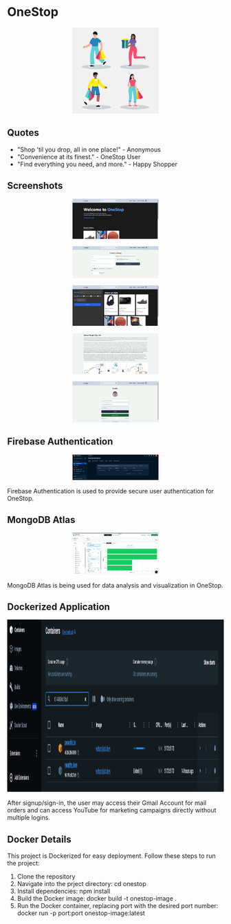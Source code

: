 # OneStop

<p align="center">
  <img src="4937879.jpg" alt="Shopping" width="200"/>
</p>

## Quotes
- "Shop 'til you drop, all in one place!" - Anonymous
- "Convenience at its finest." - OneStop User
- "Find everything you need, and more." - Happy Shopper

## Screenshots

<p align="center">
  <img src="Homw.png" alt="Home Page" width="200"/>
</p>

<p align="center">
  <img src="createlisting.png" alt="List Creating Page" width="200"/>
</p>

<p align="center">
  <img src="listingdir.png" alt="Product Directory Page" width="200"/>
</p>

<p align="center">
  <img src="aboutsso.png" alt="About Page" width="200"/>
</p>

<p align="center">
  <img src="userprof.png" alt="User Profile Page" width="200"/>
</p>

## Firebase Authentication

<p align="center">
  <img src="firebase.png" alt="Firebase" width="200"/>
</p>

Firebase Authentication is used to provide secure user authentication for OneStop.

## MongoDB Atlas

<p align="center">
  <img src="mongo.png" alt="MongoDB Atlas" width="200"/>
</p>

MongoDB Atlas is being used for data analysis and visualization in OneStop.

## Dockerized Application
<img src="docker.png" alt="Docker" height="400" width="900"/>

After signup/sign-in, the user may access their Gmail Account for mail orders and can access YouTube for marketing campaigns directly without multiple logins.

## Docker Details

This project is Dockerized for easy deployment. Follow these steps to run the project:


1. Clone the repository
2. Navigate into the prject directory:
   cd onestop
3. Install dependencies:
   npm install
4. Build the Docker image:
   docker build -t onestop-image .
5. Run the Docker container, replacing port with the desired port number:
   docker run -p port:port onestop-image:latest
